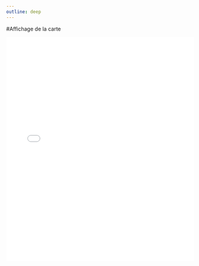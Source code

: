 ```yaml
---
outline: deep
---
```


#Affichage de la carte

<iframe width="100%" height="600" src="test_leaflet.html" style="border: none" />

## Les couches
## Les fonds de carte
